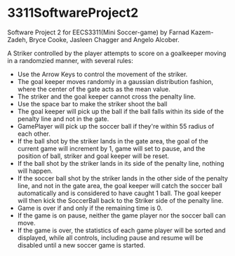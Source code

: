 # 3311SoftwareProject2
Software Project 2 for EECS3311(Mini Soccer-game) by Farnad Kazem-Zadeh, Bryce Cooke, Jasleen Chagger and Angelo Alcober.

A Striker controlled by the player attempts to score on a goalkeeper moving in a randomzied manner, with several rules:
- Use the Arrow Keys to control the movement of the striker.
- The goal keeper moves randomly in a gaussian distribution fashion, where the center of the gate acts as the mean value.
- The striker and the goal keeper cannot cross the penalty line.
- Use the space bar to make the striker shoot the ball
- The goal keeper will pick up the ball if the ball falls within its side of the penalty line and not in the gate.
- GamePlayer will pick up the soccer ball if they're within 55 radius of each other. 
- If the ball shot by the striker lands in the gate area, the goal of the current game will increment by 1, game will set to pause, and the position of ball, 
striker and goal keeper will be reset.
- If the ball shot by the striker lands in its side of the penalty line, nothing will happen.
- If the soccer ball shot by the striker lands in the other side of the penalty line, and not in the gate area, the goal keeper will catch the soccer ball 
automatically and is considered to have caught 1 ball. The goal keeper will then kick the SoccerBall back to the Striker side of the penalty line.
- Game is over if and only if the remaining time is 0.
- If the game is on pause, neither the game player nor the soccer ball can move.
- If the game is over, the statistics of each game player will be sorted and displayed, while all controls, including pause and resume will be disabled until a new soccer game is started.
